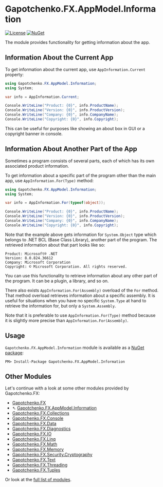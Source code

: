 ﻿# Gapotchenko.FX.AppModel.Information

[![License](https://img.shields.io/badge/license-MIT-green.svg)](../../../../../LICENSE)
[![NuGet](https://img.shields.io/nuget/v/Gapotchenko.FX.AppModel.Information.svg)](https://www.nuget.org/packages/Gapotchenko.FX.AppModel.Information)

The module provides functionality for getting information about the app.

## Information About the Current App

To get information about the current app, use `AppInformation.Current` property:

``` C#
using Gapotchenko.FX.AppModel.Information;
using System;

var info = AppInformation.Current;

Console.WriteLine("Product: {0}", info.ProductName);
Console.WriteLine("Version: {0}", info.ProductVersion);
Console.WriteLine("Company: {0}", info.CompanyName);
Console.WriteLine("Copyright: {0}", info.Copyright);
```

This can be useful for purposes like showing an about box in GUI or a copyright banner in console.

## Information About Another Part of the App

Sometimes a program consists of several parts, each of which has its own associated product information.

To get information about a specific part of the program other than the main app, use `AppInformation.For(Type)` method:

``` C#
using Gapotchenko.FX.AppModel.Information;
using System;

var info = AppInformation.For(typeof(object));

Console.WriteLine("Product: {0}", info.ProductName);
Console.WriteLine("Version: {0}", info.ProductVersion);
Console.WriteLine("Company: {0}", info.CompanyName);
Console.WriteLine("Copyright: {0}", info.Copyright);
```

Note that the example above gets information for `System.Object` type which belongs to .NET BCL (Base Class Library), another part of the program.
The retrieved information about that part looks like so:

```
Product: Microsoft® .NET
Version: 8.0.824.36612
Company: Microsoft Corporation
Copyright: © Microsoft Corporation. All rights reserved.
```

You can use this functionality to retrieve information about any other part of the program.
It can be a plugin, a library, and so on.

There also exists `AppInformation.For(Assembly)` overload of the `For` method.
That method overload retrieves information about a specific assembly.
It is useful for situations when you have no specific `System.Type` at hand to retrieve the information for, but only a `System.Assembly`.

Note that it is preferable to use `AppInformation.For(Type)` method because it is slightly more precise than `AppInformation.For(Assembly)`.

## Usage

`Gapotchenko.FX.AppModel.Information` module is available as a [NuGet package](https://nuget.org/packages/Gapotchenko.FX.AppModel.Information):

```
PM> Install-Package Gapotchenko.FX.AppModel.Information
```

## Other Modules

Let's continue with a look at some other modules provided by Gapotchenko.FX:

- [Gapotchenko.FX](../../Gapotchenko.FX#readme)
- &#x27B4; [Gapotchenko.FX.AppModel.Information](.#readme)
- [Gapotchenko.FX.Collections](../../Gapotchenko.FX.Collections#readme)
- [Gapotchenko.FX.Console](../../Gapotchenko.FX.Console#readme)
- [Gapotchenko.FX.Data](../../Data/Encoding/Gapotchenko.FX.Data.Encoding#readme)
- [Gapotchenko.FX.Diagnostics](../../Diagnostics/Gapotchenko.FX.Diagnostics.CommandLine#readme)
- [Gapotchenko.FX.IO](../../Gapotchenko.FX.IO#readme)
- [Gapotchenko.FX.Linq](../../Linq/Gapotchenko.FX.Linq#readme)
- [Gapotchenko.FX.Math](../../Math/Gapotchenko.FX.Math#readme)
- [Gapotchenko.FX.Memory](../../Gapotchenko.FX.Memory#readme)
- [Gapotchenko.FX.Security.Cryptography](../../Security/Gapotchenko.FX.Security.Cryptography#readme)
- [Gapotchenko.FX.Text](../../Gapotchenko.FX.Text#readme)
- [Gapotchenko.FX.Threading](../../Gapotchenko.FX.Threading#readme)
- [Gapotchenko.FX.Tuples](../../Gapotchenko.FX.Tuples#readme)

Or look at the [full list of modules](../../../..#readme).
